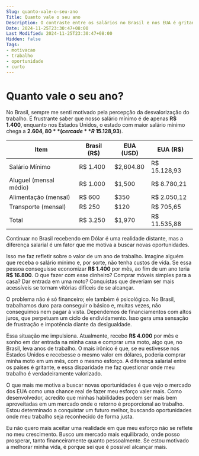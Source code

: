 ```yaml
---
Slug: quanto-vale-o-seu-ano
Title: Quanto vale o seu ano
Description: O contraste entre os salários no Brasil e nos EUA é gritante. Receber o salário mínimo no Brasil não é suficiente para conquistar objetivos simples, como dar entrada em uma moto ou em uma casa. Isso reflete não só uma realidade financeira difícil, mas também um desgaste psicológico constante. Esse texto fala sobre como essa desigualdade motiva a busca por novas oportunidades.
Date: 2024-11-25T23:30:47+08:00
Last Modified: 2024-11-25T23:30:47+08:00
Hidden: false
Tags:
- motivacao
- trabalho
- oportunidade
- curto
---
```


# Quanto vale o seu ano?

No Brasil, sempre me senti motivado pela percepção da desvalorização do trabalho. É frustrante saber que nosso salário mínimo é de apenas **R$ 1.400**, enquanto nos Estados Unidos, o estado com maior salário mínimo chega a **$2.604,80** (cerca de **R$ 15.128,93**).

| Item                   | Brasil (R$) | EUA (USD)   | EUA (R$)      |
|------------------------|-------------|-------------|---------------|
| Salário Mínimo         | R$ 1.400    | $2,604.80   | R$ 15.128,93  |
| Aluguel (mensal médio) | R$ 1.000    | $1,500      | R$ 8.780,21   |
| Alimentação (mensal)   | R$ 600      | $350        | R$ 2.050,12   |
| Transporte (mensal)    | R$ 250      | $120        | R$ 705,65     |
| Total                  | R$ 3.250    | $1,970      | R$ 11.535,88  |

Continuar no Brasil recebendo em Dólar é uma realidade distante, mas a diferença salarial é um fator que me motiva a buscar novas oportunidades.

Isso me faz refletir sobre o valor de um ano de trabalho. Imagine alguém que receba o salário mínimo e, por sorte, não tenha custos de vida. Se essa pessoa conseguisse economizar **R$ 1.400** por mês, ao fim de um ano teria **R$ 16.800**. O que fazer com esse dinheiro? Comprar móveis simples para a casa? Dar entrada em uma moto? Conquistas que deveriam ser mais acessíveis se tornam vitórias difíceis de se alcançar.

O problema não é só financeiro; ele também é psicológico. No Brasil, trabalhamos duro para conseguir o básico e, muitas vezes, não conseguimos nem pagar à vista. Dependemos de financiamentos com altos juros, que perpetuam um ciclo de endividamento. Isso gera uma sensação de frustração e impotência diante da desigualdade.

Essa situação me impulsiona. Atualmente, recebo **R$ 4.000** por mês e sonho em dar entrada na minha casa e comprar uma moto, algo que, no Brasil, leva anos de trabalho. O mais irônico é que, se eu estivesse nos Estados Unidos e recebesse o mesmo valor em dólares, poderia comprar minha moto em um mês, com o mesmo esforço. A diferença salarial entre os países é gritante, e essa disparidade me faz questionar onde meu trabalho é verdadeiramente valorizado.

O que mais me motiva a buscar novas oportunidades é que vejo o mercado dos EUA como uma chance real de fazer meu esforço valer mais. Como desenvolvedor, acredito que minhas habilidades podem ser mais bem aproveitadas em um mercado onde o retorno é proporcional ao trabalho. Estou determinado a conquistar um futuro melhor, buscando oportunidades onde meu trabalho seja reconhecido de forma justa.

Eu não quero mais aceitar uma realidade em que meu esforço não se reflete no meu crescimento. Busco um mercado mais equilibrado, onde posso prosperar, tanto financeiramente quanto pessoalmente. Se estou motivado a melhorar minha vida, é porque sei que é possível alcançar mais.